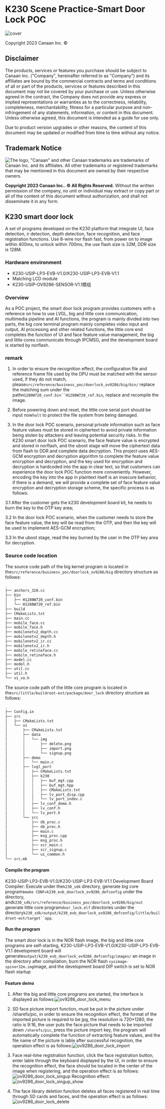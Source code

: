 # K230 Scene Practice-Smart Door Lock POC

![cover](../../images/canaan-cover.png)

Copyright 2023 Canaan Inc. ©

<div style="page-break-after:always"></div>

## Disclaimer

The products, services or features you purchase should be subject to Canaan Inc. ("Company", hereinafter referred to as "Company") and its affiliates are bound by the commercial contracts and terms and conditions of all or part of the products, services or features described in this document may not be covered by your purchase or use. Unless otherwise agreed in the contract, the Company does not provide any express or implied representations or warranties as to the correctness, reliability, completeness, merchantability, fitness for a particular purpose and non-infringement of any statements, information, or content in this document. Unless otherwise agreed, this document is intended as a guide for use only.

Due to product version upgrades or other reasons, the content of this document may be updated or modified from time to time without any notice.

## Trademark Notice

![The logo](../../images/logo.png), "Canaan" and other Canaan trademarks are trademarks of Canaan Inc. and its affiliates. All other trademarks or registered trademarks that may be mentioned in this document are owned by their respective owners.

**Copyright 2023 Canaan Inc.. © All Rights Reserved.**
Without the written permission of the company, no unit or individual may extract or copy part or all of the content of this document without authorization, and shall not disseminate it in any form.

<div style="page-break-after:always"></div>

## K230 smart door lock

A set of programs developed on the K230 platform that integrate UI, face detection, ir detection, depth detection, face recognition, and face registration functions. Use 8-wire nor flash fast, from power on to image within 400ms, to unlock within 700ms, the use flash size is 32M, DDR size is 128M.

### Hardware environment

- K230-USIP-LP3-EVB-V1.0/K230-USIP-LP3-EVB-V1.1
- Matching LCD module
- K230-USIP-OV9286-SENSOR-V1.1模组

### Overview

As a POC project, the smart door lock program provides customers with a reference on how to use LVGL, big and little core communication, multimedia pipeline and AI functions, the program is mainly divided into two parts, the big core terminal program mainly completes video input and output, AI processing and other related functions, the little core end completes the function of UI and face feature value management, the big and little cores communicate through IPCMSG, and the development board is started by norflash.

### remark

1. In order to ensure the recognition effect, the configuration file and reference frame file used by the DPU must be matched with the sensor used, if they do not match, please`src/reference/business_poc/doorlock_ov9286/big/bin/` replace the matching sum under the path`H1280W720_conf.bin``H1280W720_ref.bin`, replace and recompile the image.

1. Before powering down and reset, the little core serial port should be input now`halt` to protect the file system from being damaged.

1. In the door lock POC scenario, personal private information such as face feature values must be stored in ciphertext to avoid private information being stolen by attackers and leaving potential security risks. In the K230 smart door lock POC scenario, the face feature value is encrypted and stored in norflash, and the uboot stage will move the ciphertext data from flash to DDR and complete data decryption. This project uses AES-GCM encryption and decryption algorithm to complete the feature value encryption and decryption, and the key used for encryption and decryption is hardcoded into the app in clear text, so that customers can experience the door lock POC function more conveniently. However, encoding the key into the app in plaintext itself is an insecure behavior, if there is a demand, we will provide a complete set of face feature value encryption and decryption storage scheme, the specific process is as follows:

3.1 After the customer gets the k230 development board kit, he needs to burn the key to the OTP key area;

3.2 In the door lock POC scenario, when the customer needs to store the face feature value, the key will be read from the OTP, and then the key will be used to implement AES-GCM encryption;

3.3 In the uboot stage, read the key burned by the user in the OTP key area for decryption.

### Source code location

The source code path of the big kernel program is located in the`src/reference/business_poc/doorlock_ov9286/big` directory structure as follows:

```sh
.
├── anchors_320.cc
├── bin
│   ├── H1280W720_conf.bin
│   └── H1280W720_ref.bin
├── build
├── CMakeLists.txt
├── main.cc
├── mobile_face.cc
├── mobile_face.h
├── mobilenetv2_depth.cc
├── mobilenetv2_depth.h
├── mobilenetv2_ir.cc
├── mobilenetv2_ir.h
├── mobile_retinaface.cc
├── mobile_retinaface.h
├── model.cc
├── model.h
├── util.cc
├── util.h
└── vi_vo.h


```

The source code path of the little core program is located in the`src/little/buildroot-ext/package/door_lock` directory structure as follows:

```sh
.
├── Config.in
├── src
│   ├── CMakeLists.txt
│   └── ui
│       ├── CMakeLists.txt
│       ├── data
│       │   └── img
│       │       ├── delete.png
│       │       ├── import.png
│       │       └── signup.png
│       ├── demo
│       │   └── main.c
│       ├── lvgl_port
│       │   ├── CMakeLists.txt
│       │   ├── k230
│       │   │   ├── buf_mgt.cpp
│       │   │   ├── buf_mgt.hpp
│       │   │   ├── CMakeLists.txt
│       │   │   ├── lv_port_disp.cpp
│       │   │   └── lv_port_indev.c
│       │   ├── lv_conf_demo.h
│       │   ├── lv_conf.h
│       │   └── lv_port.h
│       └── src
│           ├── db_proc.c
│           ├── db_proc.h
│           ├── main.c
│           ├── msg_proc.cpp
│           ├── msg_proc.h
│           ├── scr_main.c
│           ├── scr_signup.c
│           └── ui_common.h
└── src.mk

```

#### Compile the program

K230-USIP-LP3-EVB-V1.0/K230-USIP-LP3-EVB-V1.1 Development Board Compiler:
Execute under the`k230_sdk` directory, generate big core programs`make CONF=k230_evb_doorlock_ov9286_defconfig` under the directory, and`k230_sdk/src/reference/business_poc/doorlock_ov9286/big/out` generate little core program`door_lock.elf` directories under the directory`k230_sdk/output/k230_evb_doorlock_ov9286_defconfig/little/buildroot-ext/target``app`.

#### Run the program

The smart door lock is in the NOR flash image, the big and little core programs are self-starting, K230-USIP-LP3-EVB-V1.0/K230-USIP-LP3-EVB-V1.1 development board will generate`output/k230_evb_doorlock_ov9286_defconfig/images/` an image in the directory after compilation, burn the NOR flash `sysimage-spinor32m.img`image, and the development board DIP switch is set to NOR flash startup

#### Feature demo

1. After the big and little core programs are started, the interface is displayed as follows:![ ov9286_door_lock_menu](../../../zh/02_applications/business_poc/images/ov9286_door_lock_menu.png)

1. SD face picture import function, must be put in the picture under /sharefs/pic, in order to ensure the recognition effect, the format of the imported picture is required to be jpg, the resolution is 720*1280, the ratio is 9:16, the user puts the face picture that needs to be imported down `/sharefs/pic`, press the picture import key, the program will automatically complete the function of extracting feature values, and the file name of the picture is lable after successful recognition, the operation effect is as follows:![ov9286_door_lock_import](../../../zh/02_applications/business_poc/images/ov9286_door_lock_import.png)

1. Face real-time registration function, click the face registration button, enter lable through the keyboard displayed by the UI, in order to ensure the recognition effect, the face should be located in the center of the image when registering, and the operation effect is as follows:![ ov9286_door_lock_singup](../../../zh/02_applications/business_poc/images/ov9286_door_lock_singup.png)
Recognition effect:![ ov9286_door_lock_singup_show](../../../zh/02_applications/business_poc/images/ov9286_door_lock_singup_show.png)

1. The face library deletion function deletes all faces registered in real time through SD cards and faces, and the operation effect is as follows:![ ov9286_door_lock_delete](../../../zh/02_applications/business_poc/images/ov9286_door_lock_delete.png)
